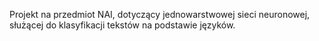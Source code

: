 Projekt na przedmiot NAI, dotyczący jednowarstwowej sieci 
neuronowej, służącej do klasyfikacji tekstów na podstawie 
języków.